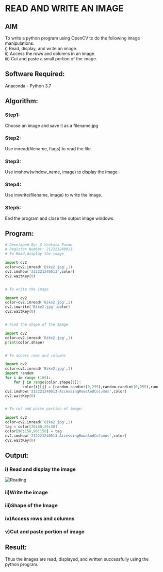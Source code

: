 # READ AND WRITE AN IMAGE
## AIM
To write a python program using OpenCV to do the following image manipulations.<br>
i) Read, display, and write an image.<br>
ii) Access the rows and columns in an image.<br>
iii) Cut and paste a small portion of the image.<br>

## Software Required:
Anaconda - Python 3.7
## Algorithm:
### Step1:
Choose an image and save it as a filename.jpg
### Step2:
Use imread(filename, flags) to read the file.
### Step3:
Use imshow(window_name, image) to display the image.
### Step4:
Use imwrite(filename, image) to write the image.
### Step5:
End the program and close the output image windows.
## Program:
```python
# Developed By: G Venkata Pavan
# Register Number: 212221240013
# To Read,display the image

import cv2
color=cv2.imread('Bike2.jpg',1)
cv2.imshow('212221240013',color)
cv2.waitKey(0)


# To write the image

import cv2
color=cv2.imread('Bike2.jpg',1)
cv2.imwrite('Bike2.jpg',color)
cv2.waitKey(0)


# Find the shape of the Image

import cv2
color=cv2.imread('Bike2.jpg',1)
print(color.shape)


# To access rows and columns

import cv2
color=cv2.imread('Bike2.jpg',1)
import random
for i in range (100):
    for j in range(color.shape[1]):
        color[i][j] = [random.randint(0,255),random.randint(0,255),random.randint(0,255)]
cv2.imshow('212221240013-AccessingRowsAndColumns',color)
cv2.waitKey(0)


# To cut and paste portion of image:

import cv2
color=cv2.imread('Bike2.jpg',1)
tag = color[20:80,20:80]
color[90:150,90:150] = tag
cv2.imshow('212221240013-AccessingRowsAndColumns',color)
cv2.waitKey(0)

```
## Output:

### i) Read and display the image
![Reading](https://user-images.githubusercontent.com/94827772/160898237-e27db2e9-3f56-4bba-a4a4-4e5e7460afb0.png)

### ii)Write the image

### iii)Shape of the Image

### iv)Access rows and columns


### v)Cut and paste portion of image


## Result:
Thus the images are read, displayed, and written successfully using the python program.


